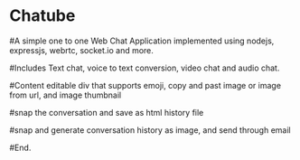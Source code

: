 # Chatube

#A simple one to one Web Chat Application implemented using nodejs, expressjs, webrtc, socket.io and more.

#Includes Text chat, voice to text conversion, video chat and audio chat. 

#Content editable div that supports emoji, copy and past image or image from url, and image thumbnail

#snap the conversation and save as html history file

#snap and generate conversation history as image, and send through email

#End.
